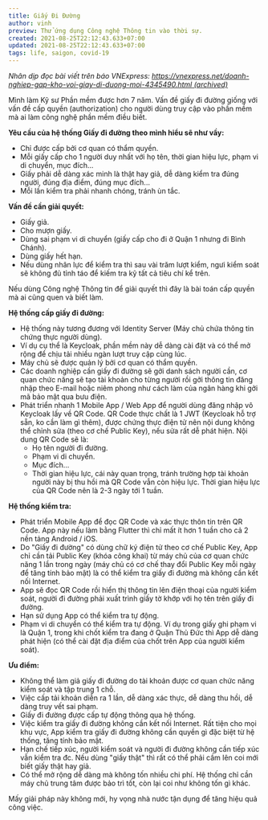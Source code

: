 ```yaml
---
title: Giấy Đi Đường
author: vinh
preview: Thử ứng dụng Công nghệ Thông tin vào thời sự.
created: 2021-08-25T22:12:43.633+07:00
updated: 2021-08-25T22:12:43.633+07:00
tags: life, saigon, covid-19
---
```


*Nhân dịp đọc bài viết trên báo VNExpress: [https://vnexpress.net/doanh-nghiep-gap-kho-voi-giay-di-duong-moi-4345490.html (archived)](https://web.archive.org/web/20210824111614/https://vnexpress.net/doanh-nghiep-gap-kho-voi-giay-di-duong-moi-4345490.html)*

Mình làm Kỹ sư Phần mềm được hơn 7 năm. Vấn đề giấy đi đường giống với vấn đề cấp quyền (authorization) cho người dùng truy cập vào phần mềm mà ai làm công nghệ phần mềm điều biết.

**Yêu cầu của hệ thống Giấy đi đường theo mình hiểu sẽ như vầy:**

* Chỉ được cấp bởi cơ quan có thẩm quyền.
* Mỗi giấy cấp cho 1 người duy nhất với họ tên, thời gian hiệu lực, phạm vi di chuyển, mục đích...
* Giấy phải dễ dàng xác minh là thật hay giả, dễ dàng kiểm tra đúng người, đúng địa điểm, đúng mục đích...
* Mỗi lần kiểm tra phải nhanh chóng, tránh ùn tắc.

**Vấn đề cần giải quyết:**

* Giấy giả.
* Cho mượn giấy.
* Dùng sai phạm vi di chuyển (giấy cấp cho đi ở Quận 1 nhưng đi Bình Chánh).
* Dùng giấy hết hạn.
* Nếu dùng nhân lực để kiểm tra thì sau vài trăm lượt kiểm, ngưi kiểm soát sẽ không đủ tỉnh táo để kiếm tra kỹ tất cả tiêu chí kể trên.

Nếu dùng Công nghệ Thông tin để giải quyết thì đây là bài toán cấp quyền mà ai cũng quen và biết làm.

**Hệ thống cấp giấy đi đường:**

* Hệ thống này tương đương với Identity Server (Máy chủ chứa thông tin chứng thực người dùng).
* Ví dụ cụ thể là Keycloak, phần mềm này dễ dàng cài đặt và có thể mở rộng để chịu tải nhiều ngàn lượt truy cập cùng lúc.
* Máy chủ sẽ được quản lý bởi cơ quan có thẩm quyền.
* Các doanh nghiệp cần giấy đi đường sẽ gởi danh sách người cần, cơ quan chức năng sẽ tạo tài khoản cho từng người rồi gởi thông tin đăng nhập theo E-mail hoặc niêm phong như cách làm của ngân hàng khi gởi mã bảo mật qua bưu điện.
* Phát triển nhanh 1 Mobile App / Web App để người dùng đăng nhập vô Keycloak lấy về QR Code. QR Code thực chất là 1 JWT (Keycloak hỗ trợ sẵn, ko cần làm gì thêm), được chứng thực điện tử nên nội dung không thể chỉnh sửa (theo cơ chế Public Key), nếu sửa rất dễ phát hiện. Nội dung QR Code sẽ là:
  - Họ tên người đi đường.
  - Phạm vi di chuyển.
  - Mục đích...
  - Thời gian hiệu lực, cái này quan trọng, tránh trường hợp tài khoản người này bị thu hồi mà QR Code vẫn còn hiệu lực. Thời gian hiệu lực của QR Code nên là 2-3 ngày tới 1 tuần.

**Hệ thống kiểm tra:**

* Phát triển Mobile App để đọc QR Code và xác thực thôn tin trên QR Code. App này nếu làm bằng Flutter thì chỉ mất ít hơn 1 tuần cho cả 2 nền tảng Android / iOS.
* Do "Giấy đi đường" có dùng chữ ký điện tử theo cơ chế Public Key, App chỉ cần tải Public Key (khóa công khai) từ máy chủ của cơ quan chức năng 1 lần trong ngày (máy chủ có cơ chế thay đổi Public Key mỗi ngày để tăng tính bảo mật) là có thể kiểm tra giấy đi đường mà không cần kết nối Internet.
* App sẽ đọc QR Code rồi hiển thị thông tin lên điện thoại của người kiểm soát, người đi đường phải xuất trình giấy tờ khớp với họ tên trên giấy đi đường.
* Hạn sử dụng App có thể kiểm tra tự động.
* Phạm vi di chuyển có thể kiểm tra tự động. Ví dụ trong giấy ghi phạm vi là Quận 1, trong khi chốt kiểm tra đang ở Quận Thủ Đức thì App dễ dàng phát hiện (có thể cài đặt địa điểm của chốt trên App của người kiểm soát).

**Ưu điểm:**

* Không thể làm giả giấy đi đường do tài khoản được cơ quan chức năng kiểm soát và tập trung 1 chỗ.
* Việc cấp tải khoản diễn ra 1 lần, dễ dàng xác thực, dễ dàng thu hồi, dễ dàng truy vết sai phạm.
* Giấy đi đường được cấp tự động thông qua hệ thống.
* Việc kiểm tra giấy đi đường không cần kết nối Internet. Rất tiện cho mọi khu vực, App kiểm tra giấy đi đường không cần quyền gì đặc biệt từ hệ thống, tăng tính bảo mật.
* Hạn chế tiếp xúc, người kiểm soát và người đi đường không cần tiếp xúc vẫn kiểm tra đc. Nếu dùng "giấy thật" thì rất có thể phải cầm lên coi mới biết giấy thật hay giả.
* Có thể mở rộng dễ dàng mà không tốn nhiều chi phí. Hệ thống chỉ cần máy chủ trung tâm được bảo trì tốt, còn lại coi như không tốn gì khác.

Mấy giải pháp này không mới, hy vọng nhà nước tận dụng để tăng hiệu quả công việc.

